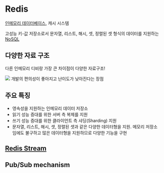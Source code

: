 # Redis

[인메모리 데이터베이스](In-Memory_DB), 캐시 시스템

고성능 키-값 저장소로서 문자열, 리스트, 해시, 셋, 정렬된 셋 형식의 데이터를 지원하는 [NoSQL](NoSQL)

## 다양한 자료 구조
다른 인메모리 디비랑 가장 큰 차이점이 다양한 자료구조!

![](https://i.imgur.com/AhRisXq.png)
개발의 편의성이 좋아지고 난이도가 낮아진다는 장점

## 주요 특징
- 영속성을 지원하는 인메모리 데이터 저장소
- 읽기 성능 증대를 위한 서버 측 복제를 지원
- 쓰기 성능 증대를 위한 클라이언트 측 샤딩(Sharding) 지원
- 문자열, 리스트, 해시, 셋, 정렬된 셋과 같은 다양한 데이터형을 지원. 메모리 저장소임에도 불구하고 많은 데이터형을 지원하므로 다양한 기능을 구현

## [Redis Stream](Redis_Stream)

## Pub/Sub mechanism
